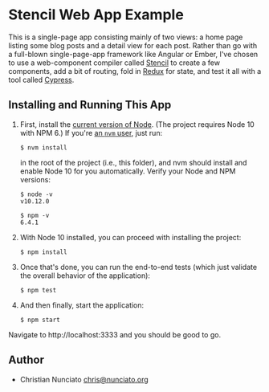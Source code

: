 # Stencil Web App Example

This is a single-page app consisting mainly of two views: a home page listing some blog posts and a detail view for each post. Rather than go with a full-blown single-page-app framework like Angular or Ember, I've chosen to use a web-component compiler called [Stencil](https://stenciljs.com/) to create a few components, add a bit of routing, fold in [Redux](https://redux.js.org/) for state, and test it all with a tool called [Cypress](https://www.cypress.io/).

## Installing and Running This App

1. First, install the [current version of Node](https://nodejs.org/en/). (The project requires Node 10 with NPM 6.) If you're [an `nvm` user](https://github.com/creationix/nvm), just run:

    ```
    $ nvm install
    ```

    in the root of the project (i.e., this folder), and nvm should install and enable Node 10 for you automatically. Verify your Node and NPM versions:

    ```
    $ node -v
    v10.12.0

    $ npm -v
    6.4.1
    ```

1. With Node 10 installed, you can proceed with installing the project:

    ```
    $ npm install
    ```

1. Once that's done, you can run the end-to-end tests (which just validate the overall behavior of the application):

    ```
    $ npm test
    ```

1. And then finally, start the application:

    ```
    $ npm start
    ```

Navigate to http://localhost:3333 and you should be good to go.

## Author

* Christian Nunciato <chris@nunciato.org>
